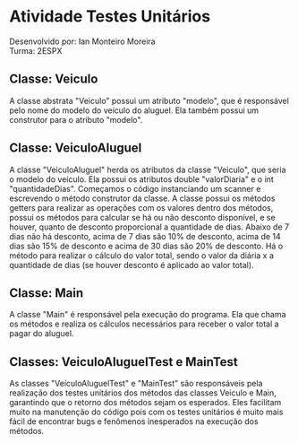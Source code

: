 # Atividade Testes Unitários
Desenvolvido por: Ian Monteiro Moreira
<br>Turma: 2ESPX

## Classe: Veiculo
A classe abstrata "Veiculo" possui um atributo "modelo", que é responsável pelo nome do modelo do veículo do aluguel.
Ela também possui um construtor para o atributo "modelo".

## Classe: VeiculoAluguel
A classe "VeiculoAluguel" herda os atributos da classe "Veiculo", que seria o modelo do veículo. 
Ela possui os atributos double "valorDiaria" e o int "quantidadeDias". Começamos o código instanciando um scanner e
escrevendo o método construtor da classe. A classe possui os métodos getters para realizar as operações com os valores
dentro dos métodos, possui os métodos para calcular se há ou não desconto disponível, e se houver, quanto de desconto 
proporcional a quantidade de dias. Abaixo de 7 dias não há desconto, acima de 7 dias são 10% de desconto, acima de 14
dias são 15% de desconto e acima de 30 dias são 20% de desconto. Há o método para realizar o cálculo do valor total,
sendo o valor da diária x a quantidade de dias (se houver desconto é aplicado ao valor total).

## Classe: Main
A classe "Main" é responsável pela execução do programa. Ela que chama os métodos e realiza os cálculos necessários para
receber o valor total a pagar do aluguel. 

## Classes: VeiculoAluguelTest e MainTest
As classes "VeículoAluguelTest" e "MainTest" são responsáveis pela realização dos testes unitários dos métodos das
classes Veiculo e Main, garantindo que o retorno dos métodos sejam os esperados. Eles facilitam muito na manutenção do
código pois com os testes unitários é muito mais fácil de encontrar bugs e fenômenos inesperados na execução dos métodos.
